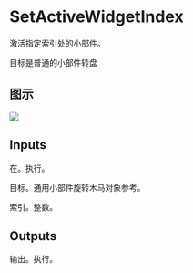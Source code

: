 # SetActiveWidgetIndex

激活指定索引处的小部件。

目标是普通的小部件转盘

## 图示

![]($-20221218-18152656.png)

## Inputs

在。执行。

目标。通用小部件旋转木马对象参考。

索引。整数。 

## Outputs

输出。执行。
